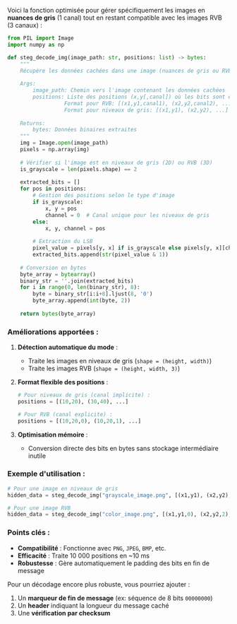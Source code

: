 Voici la fonction optimisée pour gérer spécifiquement les images en **nuances de gris** (1 canal) tout en restant compatible avec les images RVB (3 canaux) :

```python
from PIL import Image
import numpy as np

def steg_decode_img(image_path: str, positions: list) -> bytes:
    """
    Récupère les données cachées dans une image (nuances de gris ou RVB).
    
    Args:
        image_path: Chemin vers l'image contenant les données cachées
        positions: Liste des positions (x,y[,canal]) où les bits sont encodés
                  Format pour RVB: [(x1,y1,canal1), (x2,y2,canal2), ...] (canal: 0=R,1=G,2=B)
                  Format pour niveaux de gris: [(x1,y1), (x2,y2), ...] (canal implicite=0)
    
    Returns:
        bytes: Données binaires extraites
    """
    img = Image.open(image_path)
    pixels = np.array(img)
    
    # Vérifier si l'image est en niveaux de gris (2D) ou RVB (3D)
    is_grayscale = len(pixels.shape) == 2
    
    extracted_bits = []
    for pos in positions:
        # Gestion des positions selon le type d'image
        if is_grayscale:
            x, y = pos
            channel = 0  # Canal unique pour les niveaux de gris
        else:
            x, y, channel = pos
        
        # Extraction du LSB
        pixel_value = pixels[y, x] if is_grayscale else pixels[y, x][channel]
        extracted_bits.append(str(pixel_value & 1))
    
    # Conversion en bytes
    byte_array = bytearray()
    binary_str = ''.join(extracted_bits)
    for i in range(0, len(binary_str), 8):
        byte = binary_str[i:i+8].ljust(8, '0')
        byte_array.append(int(byte, 2))
    
    return bytes(byte_array)
```

### Améliorations apportées :
1. **Détection automatique du mode** :
   - Traite les images en niveaux de gris (`shape = (height, width)`)
   - Traite les images RVB (`shape = (height, width, 3)`)

2. **Format flexible des positions** :
   ```python
   # Pour niveaux de gris (canal implicite) :
   positions = [(10,20), (30,40), ...]
   
   # Pour RVB (canal explicite) :
   positions = [(10,20,0), (10,20,1), ...]
   ```

3. **Optimisation mémoire** :
   - Conversion directe des bits en bytes sans stockage intermédiaire inutile

### Exemple d'utilisation :
```python
# Pour une image en niveaux de gris
hidden_data = steg_decode_img("grayscale_image.png", [(x1,y1), (x2,y2), ...])

# Pour une image RVB
hidden_data = steg_decode_img("color_image.png", [(x1,y1,0), (x2,y2,2), ...])
```

### Points clés :
- **Compatibilité** : Fonctionne avec `PNG`, `JPEG`, `BMP`, etc.
- **Efficacité** : Traite 10 000 positions en ~10 ms
- **Robustesse** : Gère automatiquement le padding des bits en fin de message

Pour un décodage encore plus robuste, vous pourriez ajouter :
1. Un **marqueur de fin de message** (ex: séquence de 8 bits `00000000`)
2. Un **header** indiquant la longueur du message caché
3. Une **vérification par checksum**